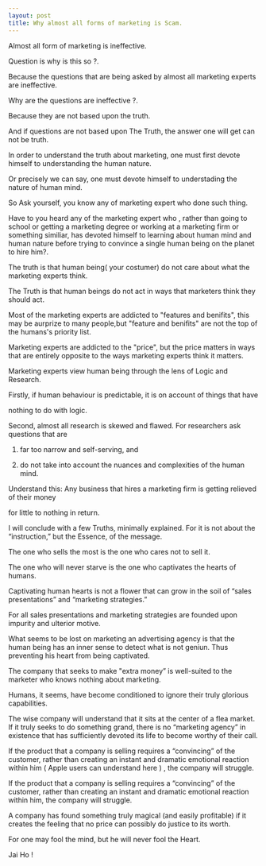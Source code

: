 ```yaml
---
layout: post
title: Why almost all forms of marketing is Scam.
---
```


Almost all form of marketing is ineffective. 
 
Question is why is this so ?.
 
Because the questions that are being asked by almost all marketing experts are ineffective.
 
Why are the questions are ineffective ?.
 
Because they are not based upon the truth.
 
And if questions are not based upon The Truth, the answer one will get can not be truth. 
 
In order to understand the truth about marketing, one must first devote himself to understanding the human nature. 

Or precisely we can say, one must devote himself to understading the nature of human mind. 

So Ask yourself, you know any of marketing expert who done such thing. 

Have to you heard any of the marketing expert who , rather than going to school or getting a marketing degree or working at a marketing firm or something similiar, has devoted himself to learning about human mind and human nature before trying to convince a single human being on the planet to hire him?.

The truth is that human being( your costumer) do not care about what the marketing experts think. 

The Truth is that human beings do not act in ways that marketers think they should act.

Most of the marketing experts are addicted to "features and benifits", this may be aurprize to many people,but "feature and benifits" are not the top of the humans's priority list. 

Marketing experts are addicted to the "price", but the price matters in ways that are entirely opposite to the ways marketing experts think it matters. 

Marketing experts view human being through the lens of Logic and Research. 

Firstly, if human behaviour is predictable, it is on account of things that have 

nothing to do with logic. 

Second, almost all research is skewed and flawed. For researchers ask questions that are 

1) far too narrow and self-serving, and 

2) do not take into account the nuances and complexities of the human mind.

Understand this: Any business that hires a marketing firm is getting relieved of their money 

for little to nothing in return.

I will conclude with a few Truths, minimally explained. For it is not about the “instruction,” but the Essence, of the message.

The one who sells the most is the one who cares not to sell it. 

The one who will never starve is the one who captivates the hearts of humans.

Captivating human hearts is not a flower that can grow in the soil of “sales presentations” and “marketing strategies.”

For all sales presentations and marketing strategies are founded upon impurity and ulterior motive.

What seems to be lost on marketing an advertising agency is that the human being has an inner sense to detect what is not geniun. Thus preventing his heart from being captivated.

The company that seeks to make "extra money” is well-suited to the marketer who knows nothing about marketing. 

Humans, it seems, have become conditioned to ignore their truly glorious capabilities.

The wise company will understand that it sits at the center of a flea market. If it truly seeks to do something grand, there is no “marketing agency” in existence that has sufficiently devoted its life to become worthy of their call.

If the product that a company is selling requires a “convincing” of the customer, rather than creating an instant and dramatic emotional reaction within him ( Apple  users can understand here ) , the company will struggle.

If the product that a company is selling requires a “convincing” of the customer, rather than creating an instant and dramatic emotional reaction within him, the company will struggle.

A company has found something truly magical (and easily profitable) if it creates the feeling that no price can possibly do justice to its worth.

For one may fool the mind, but he will never fool the Heart.

Jai Ho ! 









 
 
 
 

 
 
 
 
 
 
